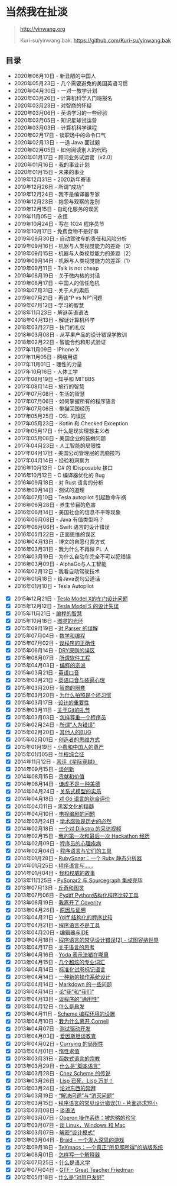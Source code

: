# 当然我在扯淡

> <http://yinwang.org>
>
> Kuri-su/yinwang.bak: <https://github.com/Kuri-su/yinwang.bak>

## 目录

- 2020年06月10日 - 新丑陋的中国人
- 2020年05月23日 - 几个需要避免的美国英语习惯
- 2020年04月30日 - 一对一教学计划
- 2020年03月26日 - 计算机科学入门班报名
- 2020年03月23日 - 对智商的怀疑
- 2020年03月06日 - 英语学习的一些经验
- 2020年03月05日 - 知识星球试运营
- 2020年03月03日 - 计算机科学课程
- 2020年02月17日 - 谈职场中的命令口气
- 2020年02月13日 - 一道 Java 面试题
- 2020年02月05日 - 如何阅读别人的代码
- 2020年01月17日 - 顾问业务试运营（v2.0）
- 2020年01月16日 - 我的事业计划
- 2020年01月15日 - 未来的事业
- 2019年12月31日 - 2020新年寄语
- 2019年12月26日 - 所谓“成功”
- 2019年12月24日 - 我不是编译器专家
- 2019年12月23日 - 抱怨与观察的差别
- 2019年12月15日 - 自动化服务的误区
- 2019年11月05日 - 永恒
- 2019年10月24日 - 写在 1024 程序员节
- 2019年10月17日 - 免费食物不是好事
- 2019年09月30日 - 自动驾驶车的责任和风险分析
- 2019年09月16日 - 机器与人类视觉能力的差距（3）
- 2019年09月15日 - 机器与人类视觉能力的差距（2）
- 2019年09月14日 - 机器与人类视觉能力的差距（1）
- 2019年09月11日 - Talk is not cheap
- 2019年08月19日 - 关于微内核的对话
- 2019年08月17日 - 中国人的信任危机
- 2019年07月31日 - 关于人的素质
- 2019年07月21日 - 再谈“P vs NP”问题
- 2019年07月12日 - 学习的智慧
- 2018年11月23日 - 解谜英语语法
- 2018年04月13日 - 解谜计算机科学
- 2018年03月27日 - 扶门的礼仪
- 2018年03月08日 - 从苹果产品的设计错误学教训
- 2018年02月22日 - 智能合约和形式验证
- 2017年11月09日 - iPhone X
- 2017年11月05日 - 网络用语
- 2017年11月01日 - 理性的力量
- 2017年10月16日 - 人体工学
- 2017年08月19日 - 知乎和 MITBBS
- 2017年08月14日 - 旅行的智慧
- 2017年07月08日 - 生活的智慧
- 2017年07月06日 - 如何掌握所有的程序语言
- 2017年07月06日 - 带猫回国经历
- 2017年05月25日 - DSL 的误区
- 2017年05月23日 - Kotlin 和 Checked Exception
- 2017年05月17日 - 什么是现实理想主义者
- 2017年05月08日 - 美国企业的装嫩问题
- 2017年04月23日 - 人工智能的局限性
- 2017年04月17日 - 美国公司管理层的洗脑技巧
- 2017年04月14日 - 经验和洞察力
- 2016年10月13日 - C# 的 IDisposable 接口
- 2016年10月12日 - C 编译器优化的 Bug
- 2016年09月18日 - 对 Rust 语言的分析
- 2016年09月14日 - 测试的道理
- 2016年07月10日 - Tesla autopilot 引起致命车祸
- 2016年06月28日 - 养生节目的危害
- 2016年06月14日 - 美国社会的信息不平等现象
- 2016年06月08日 - Java 有值类型吗？
- 2016年06月06日 - Swift 语言的设计错误
- 2016年05月22日 - 正面思维的误区
- 2016年04月13日 - 博文的自愿付费方式
- 2016年03月31日 - 我为什么不再做 PL 人
- 2016年03月19日 - 为什么自动车完全不可以犯错误
- 2016年03月09日 - AlphaGo与人工智能
- 2016年02月12日 - 我看自动驾驶技术
- 2016年01月18日 - 给Java说句公道话
- 2016年01月10日 - Tesla Autopilot
- [x] 2015年12月21日 - [Tesla Model X的车门设计问题](http://www.yinwang.org/blog-cn/2015/12/21/tesla-model-x)
- [x] 2015年12月12日 - [Tesla Model S 的设计失误](http://www.yinwang.org/blog-cn/2015/12/12/tesla-model-s)
- [x] 2015年11月21日 - [编程的智慧](http://www.yinwang.org/blog-cn/2015/11/21/programming-philosophy)
- [x] 2015年10月18日 - [图灵的光环](http://www.yinwang.org/blog-cn/2015/10/18/turing)
- [x] 2015年09月19日 - [对 Parser 的误解](http://www.yinwang.org/blog-cn/2015/09/19/parser)
- [x] 2015年07月04日 - [数学和编程](http://www.yinwang.org/blog-cn/2015/07/04/math)
- [x] 2015年07月02日 - [谈程序的正确性](http://www.yinwang.org/blog-cn/2015/07/02/program-correctness)
- [x] 2015年06月14日 - [DRY原则的误区](http://www.yinwang.org/blog-cn/2015/06/14/dry-principle)
- [x] 2015年06月07日 - [所谓软件工程](http://www.yinwang.org/blog-cn/2015/06/07/software-engineering)
- [x] 2015年04月03日 - [编程的宗派](http://www.yinwang.org/blog-cn/2015/04/03/paradigms)
- [x] 2015年03月21日 - [英语口音](http://www.yinwang.org/blog-cn/2015/03/21/accent)
- [x] 2015年03月21日 - [英语口音与装逼心理](https://github.com/Kuri-su/yinwang.bak/blob/master/articles/%E8%8B%B1%E8%AF%AD%E5%8F%A3%E9%9F%B3%E4%B8%8E%E8%A3%85%E9%80%BC%E5%BF%83%E7%90%86.md)
- [x] 2015年03月20日 - [智商的圈套](http://www.yinwang.org/blog-cn/2015/03/20/trap-of-intelligence)
- [x] 2015年03月20日 - [为什么拍照是个坏习惯](http://www.yinwang.org/blog-cn/2015/03/20/photograph)
- [X] 2015年03月17日 - [设计的重要性](http://www.yinwang.org/blog-cn/2015/03/17/design)
- [x] 2015年03月11日 - [关于Git的礼节](http://www.yinwang.org/blog-cn/2015/03/11/git-etiquette)
- [x] 2015年03月03日 - [怎样尊重一个程序员](http://www.yinwang.org/blog-cn/2015/03/03/how-to-respect-a-programmer)
- [x] 2015年02月24日 - [所谓“人为错误”](http://www.yinwang.org/blog-cn/2015/02/24/human-errors)
- [x] 2015年02月20日 - [其他人的BUG](http://www.yinwang.org/blog-cn/2015/02/20/other-peoples-bug)
- [x] 2015年02月01日 - [创造者的思维方式](http://www.yinwang.org/blog-cn/2015/02/01/creative-thinking)
- [x] 2015年01月19日 - [小费和中国人的尊严](http://www.yinwang.org/blog-cn/2015/01/19/tips)
- [x] 2015年01月05日 - [牛校综合征](https://github.com/Kuri-su/yinwang.bak/blob/master/articles/%E7%89%9B%E6%A0%A1%E7%BB%BC%E5%90%88%E5%BE%81.md)
- [x] 2014年11月12日 - [恶评《星际穿越》](http://www.yinwang.org/blog-cn/2014/11/12/interstellar)
- [x] 2014年09月15日 - [谈创新](https://github.com/Kuri-su/yinwang.bak/blob/master/articles/%E8%B0%88%E5%88%9B%E6%96%B0.md)
- [x] 2014年08月15日 - [贡献和价值](https://github.com/Kuri-su/yinwang.bak/blob/master/articles/%E8%B4%A1%E7%8C%AE%E5%92%8C%E4%BB%B7%E5%80%BC.md)
- [x] 2014年08月14日 - [谦虚不是一种美德](https://github.com/Kuri-su/yinwang.bak/blob/master/articles/%E8%B0%A6%E8%99%9A%E4%B8%8D%E6%98%AF%E4%B8%80%E7%A7%8D%E7%BE%8E%E5%BE%B7.md)
- [x] 2014年04月24日 - [关系式模型的实质](http://www.yinwang.org/blog-cn/2014/04/24/relational)
- [x] 2014年04月18日 - [对 Go 语言的综合评价](http://www.yinwang.org/blog-cn/2014/04/18/golang)
- [x] 2014年04月11日 - [黑客文化的精髓](https://github.com/Kuri-su/yinwang.bak/blob/master/articles/%E9%BB%91%E5%AE%A2%E6%96%87%E5%8C%96%E7%9A%84%E7%B2%BE%E9%AB%93.md)
- [x] 2014年04月10日 - [电视编剧的问题](https://github.com/Kuri-su/yinwang.bak/blob/master/articles/%E7%94%B5%E8%A7%86%E7%BC%96%E5%89%A7%E7%9A%84%E9%97%AE%E9%A2%98.md)
- [x] 2014年03月24日 - [学术腐败是历史的必然](https://github.com/Kuri-su/yinwang.bak/blob/master/articles/%E5%AD%A6%E6%9C%AF%E8%85%90%E8%B4%A5%E6%98%AF%E5%8E%86%E5%8F%B2%E7%9A%84%E5%BF%85%E7%84%B6.md)
- [x] 2014年02月18日 - [一个对 Dijkstra 的采访视频](http://www.yinwang.org/blog-cn/2014/02/18/dijkstra-interview)
- [x] 2014年02月15日 - [我的第一次和最后一次 Hackathon 经历](https://github.com/Kuri-su/yinwang.bak/blob/master/articles/%E6%88%91%E7%9A%84%E7%AC%AC%E4%B8%80%E6%AC%A1%E5%92%8C%E6%9C%80%E5%90%8E%E4%B8%80%E6%AC%A1%20Hackathon%20%E7%BB%8F%E5%8E%86.md)
- [x] 2014年02月09日 - [程序员的心理疾病](http://www.yinwang.org/blog-cn/2014/02/09/programmer-mental)
- [x] 2014年02月04日 - [程序语言与它们的工具](http://www.yinwang.org/blog-cn/2014/02/04/pl-tool)
- [x] 2014年01月28日 - [RubySonar：一个 Ruby 静态分析器](http://www.yinwang.org/blog-cn/2014/01/28/rubysonar)
- [x] 2014年01月25日 - [程序语言与……](https://github.com/Kuri-su/yinwang.bak/blob/master/articles/%E7%A8%8B%E5%BA%8F%E8%AF%AD%E8%A8%80%E4%B8%8E%E2%80%A6%E2%80%A6.md)
- [x] 2014年01月04日 - [我和权威的故事](http://www.yinwang.org/blog-cn/2014/01/04/authority)
- [x] 2013年11月25日 - [PySonar2 与 Sourcegraph 集成完毕](http://www.yinwang.org/blog-cn/2013/11/25/pysonar2-sg)
- [x] 2013年07月13日 - [丘奇和图灵](http://www.yinwang.org/blog-cn/2013/07/13/church-turing)
- [x] 2013年07月06日 - [Pydiff Python结构化程序比较工具](http://www.yinwang.org/blog-cn/2013/07/06/PyDiff-Python%E7%BB%93%E6%9E%84%E5%8C%96%E7%A8%8B%E5%BA%8F%E6%AF%94%E8%BE%83%E5%B7%A5%E5%85%B7)
- [x] 2013年06月19日 - [我离开了 Coverity](https://github.com/Kuri-su/yinwang.bak/blob/master/articles/%E6%88%91%E7%A6%BB%E5%BC%80%E4%BA%86%20Coverity.md)
- [x] 2013年04月26日 - [原因与证明](http://www.yinwang.org/blog-cn/2013/04/26/reason-and-proof)
- [x] 2013年04月21日 - [Ydiff 结构化的程序比较](http://www.yinwang.org/blog-cn/2013/04/21/ydiff-%E7%BB%93%E6%9E%84%E5%8C%96%E7%9A%84%E7%A8%8B%E5%BA%8F%E6%AF%94%E8%BE%83)
- [x] 2013年04月21日 - [程序语言不是工具](https://github.com/Kuri-su/yinwang.bak/blob/master/articles/%E7%A8%8B%E5%BA%8F%E8%AF%AD%E8%A8%80%E4%B8%8D%E6%98%AF%E5%B7%A5%E5%85%B7.md)
- [x] 2013年04月20日 - [编辑器与IDE](http://www.yinwang.org/blog-cn/2013/04/20/editor-ide)
- [x] 2013年04月18日 - [程序语言的常见设计错误(2) - 试图容纳世界](http://www.yinwang.org/blog-cn/2013/04/18/language-design-mistake2)
- [x] 2013年04月17日 - [关于语言的思考](http://www.yinwang.org/blog-cn/2013/04/17/languages)
- [x] 2013年04月16日 - [Yoda 表示法错在哪里](http://www.yinwang.org/blog-cn/2013/04/16/yoda-notation)
- [x] 2013年04月15日 - [几个超炫的专业词汇](http://www.yinwang.org/blog-cn/2013/04/15/terminology)
- [x] 2013年04月14日 - [标准化试卷标记语言](http://www.yinwang.org/blog-cn/2013/04/14/standard-exam-language)
- [x] 2013年04月14日 - [一种新的操作系统设计](http://www.yinwang.org/blog-cn/2013/04/14/os-design)
- [x] 2013年04月14日 - [Markdown 的一些问题](http://www.yinwang.org/blog-cn/2013/04/14/markdown)
- [x] 2013年04月14日 - [论“我”和“我们”](https://github.com/Kuri-su/yinwang.bak/blob/master/articles/%E8%AE%BA%E2%80%9C%E6%88%91%E2%80%9D%E5%92%8C%E2%80%9C%E6%88%91%E4%BB%AC%E2%80%9D.md)
- [x] 2013年04月13日 - [谈程序的“通用性”](http://www.yinwang.org/blog-cn/2013/04/13/generality)
- [x] 2013年04月12日 - [什么是启发](https://github.com/Kuri-su/yinwang.bak/blob/master/articles/%E4%BB%80%E4%B9%88%E6%98%AF%E5%90%AF%E5%8F%91.md)
- [x] 2013年04月11日 - [Scheme 编程环境的设置](http://www.yinwang.org/blog-cn/2013/04/11/scheme-setup)
- [x] 2013年04月10日 - [我为什么离开 Cornell](https://github.com/Kuri-su/yinwang.bak/blob/master/articles/%E6%88%91%E4%B8%BA%E4%BB%80%E4%B9%88%E7%A6%BB%E5%BC%80%20Cornell.md)
- [x] 2013年04月07日 - [测试驱动开发](http://www.yinwang.org/blog-cn/2013/04/07/test-driven-dev)
- [x] 2013年04月03日 - [爱因斯坦谈教育](https://github.com/Kuri-su/yinwang.bak/blob/master/articles/%E7%88%B1%E5%9B%A0%E6%96%AF%E5%9D%A6%E8%B0%88%E6%95%99%E8%82%B2.md)
- [x] 2013年04月02日 - [Currying 的局限性](http://www.yinwang.org/blog-cn/2013/04/02/currying)
- [x] 2013年04月01日 - [惰性求值](http://www.yinwang.org/blog-cn/2013/04/01/lazy-evaluation)
- [x] 2013年03月31日 - [函数式语言的宗教](http://www.yinwang.org/blog-cn/2013/03/31/purely-functional)
- [x] 2013年03月29日 - [什么是“脚本语言”](http://www.yinwang.org/blog-cn/2013/03/29/scripting-language)
- [x] 2013年03月28日 - [Chez Scheme 的传说](http://www.yinwang.org/blog-cn/2013/03/28/chez-scheme)
- [x] 2013年03月26日 - [Lisp 已死，Lisp 万岁！](http://www.yinwang.org/blog-cn/2013/03/26/lisp-dead-alive)
- [x] 2013年03月24日 - [论对东西的崇拜](http://www.yinwang.org/blog-cn/2013/03/24/tools)
- [x] 2013年03月19日 - [“解决问题”与“消灭问题”](http://www.yinwang.org/blog-cn/2013/03/19/eliminate-problems)
- [x] 2013年03月15日 - [程序语言的常见设计错误(1) - 片面追求短小](http://www.yinwang.org/blog-cn/2013/03/15/language-design-mistake1)
- [x] 2013年03月08日 - [谈语法](http://www.yinwang.org/blog-cn/2013/03/08/on-syntax)
- [x] 2013年03月07日 - [Oberon 操作系统：被忽略的珍宝](http://www.yinwang.org/blog-cn/2013/03/07/oberon)
- [x] 2013年03月07日 - [谈 Linux，Windows 和 Mac](http://www.yinwang.org/blog-cn/2013/03/07/linux-windows-mac)
- [x] 2013年03月07日 - [解密“设计模式”](http://www.yinwang.org/blog-cn/2013/03/07/design-patterns)
- [x] 2013年03月04日 - [Braid - 一个发人深思的游戏](http://www.yinwang.org/blog-cn/2013/03/04/braid)
- [x] 2012年09月18日 - [TeXmacs：一个真正“所见即所得”的排版系统](http://www.yinwang.org/blog-cn/2012/09/18/texmacs)
- [x] 2012年08月01日 - [怎样写一个解释器](http://www.yinwang.org/blog-cn/2012/08/01/interpreter)
- [x] 2012年07月25日 - [什么是语义学](http://www.yinwang.org/blog-cn/2012/07/25/semantics)
- [x] 2012年07月04日 - [GTF - Great Teacher Friedman](http://www.yinwang.org/blog-cn/2012/07/04/dan-friedman)
- [x] 2012年05月18日 - [什么是“对用户友好”](http://www.yinwang.org/blog-cn/2012/05/18/user-friendliness)
